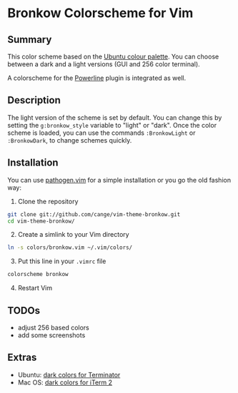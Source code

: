 # Bronkow Colorscheme for Vim

## Summary
This color scheme based on the [Ubuntu colour palette](http://design.ubuntu.com/brand/colour-palette).
You can choose between a dark and a light versions (GUI and 256 color terminal).

A colorscheme for the [Powerline](https://github.com/Bronkow/vim-powerline/network)
plugin is integrated as well.

## Description
The light version of the scheme is set by default. You can change this by
setting the `g:bronkow_style` variable to "light" or "dark". Once the color scheme is
loaded, you can use the commands `:BronkowLight` or `:BronkowDark`,
 to change schemes quickly.

## Installation
You can use [pathogen.vim](https://github.com/tpope/vim-pathogen) for a
simple installation or you go the old fashion way:

1. Clone the repository

  ```bash
  git clone git://github.com/cange/vim-theme-bronkow.git
  cd vim-theme-bronkow/
  ```
2. Create a simlink to your Vim directory

  ```bash
  ln -s colors/bronkow.vim ~/.vim/colors/
  ```
3. Put this line in your `.vimrc` file

  ```bash
  colorscheme bronkow
  ```
4. Restart Vim

<!-- <img src="/colour-palette.png"> -->
## TODOs
- adjust 256 based colors
- add some screenshots

## Extras

- Ubuntu: [dark colors for Terminator ](https://github.com/cange/vim-theme-bronkow/blob/master/extras/Bronkow%20dark.itermcolors)
- Mac OS: [dark colors for iTerm 2 ](https://github.com/cange/vim-theme-bronkow/blob/master/extras/terminator/config)
